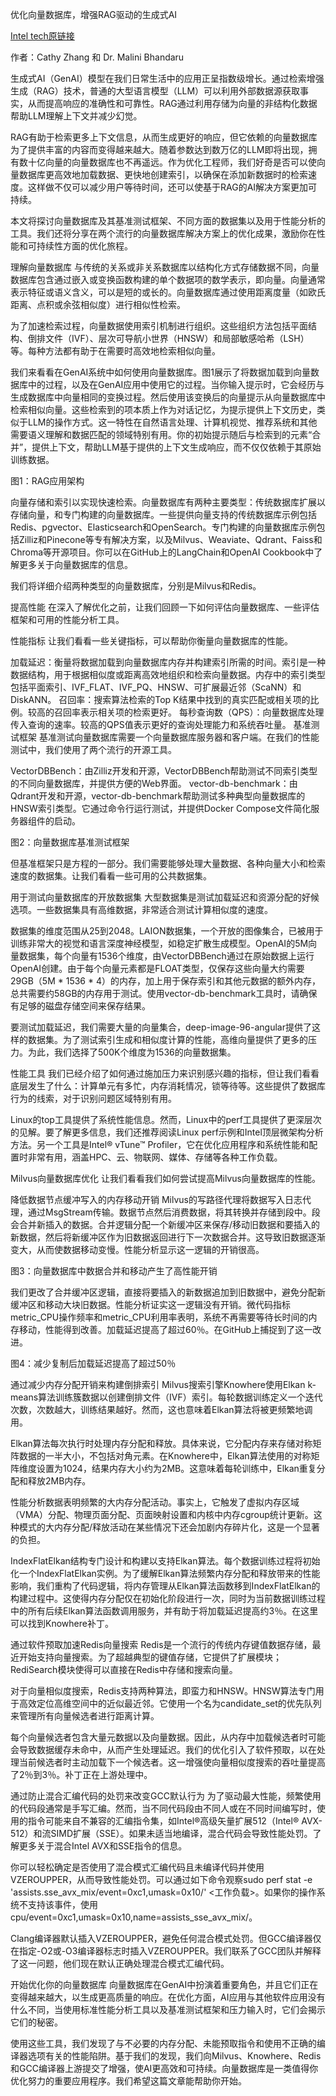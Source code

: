 优化向量数据库，增强RAG驱动的生成式AI

[Intel tech原链接](https://medium.com/intel-tech/optimize-vector-databases-enhance-rag-driven-generative-ai-90c10416cb9c)

作者：Cathy Zhang 和 Dr. Malini Bhandaru

生成式AI（GenAI）模型在我们日常生活中的应用正呈指数级增长。通过检索增强生成（RAG）技术，普通的大型语言模型（LLM）可以利用外部数据源获取事实，从而提高响应的准确性和可靠性。RAG通过利用存储为向量的非结构化数据帮助LLM理解上下文并减少幻觉。

RAG有助于检索更多上下文信息，从而生成更好的响应，但它依赖的向量数据库为了提供丰富的内容而变得越来越大。随着参数达到数万亿的LLM即将出现，拥有数十亿向量的向量数据库也不再遥远。作为优化工程师，我们好奇是否可以使向量数据库更高效地加载数据、更快地创建索引，以确保在添加新数据时的检索速度。这样做不仅可以减少用户等待时间，还可以使基于RAG的AI解决方案更加可持续。

本文将探讨向量数据库及其基准测试框架、不同方面的数据集以及用于性能分析的工具。我们还将分享在两个流行的向量数据库解决方案上的优化成果，激励你在性能和可持续性方面的优化旅程。

理解向量数据库
与传统的关系或非关系数据库以结构化方式存储数据不同，向量数据库包含通过嵌入或变换函数构建的单个数据项的数学表示，即向量。向量通常表示特征或语义含义，可以是短的或长的。向量数据库通过使用距离度量（如欧氏距离、点积或余弦相似度）进行相似性检索。

为了加速检索过程，向量数据使用索引机制进行组织。这些组织方法包括平面结构、倒排文件（IVF）、层次可导航小世界（HNSW）和局部敏感哈希（LSH）等。每种方法都有助于在需要时高效地检索相似向量。

我们来看看在GenAI系统中如何使用向量数据库。图1展示了将数据加载到向量数据库中的过程，以及在GenAI应用中使用它的过程。当你输入提示时，它会经历与生成数据库中向量相同的变换过程。然后使用该变换后的向量提示从向量数据库中检索相似向量。这些检索到的项本质上作为对话记忆，为提示提供上下文历史，类似于LLM的操作方式。这一特性在自然语言处理、计算机视觉、推荐系统和其他需要语义理解和数据匹配的领域特别有用。你的初始提示随后与检索到的元素“合并”，提供上下文，帮助LLM基于提供的上下文生成响应，而不仅仅依赖于其原始训练数据。


图1：RAG应用架构

向量存储和索引以实现快速检索。向量数据库有两种主要类型：传统数据库扩展以存储向量，和专门构建的向量数据库。一些提供向量支持的传统数据库示例包括Redis、pgvector、Elasticsearch和OpenSearch。专门构建的向量数据库示例包括Zilliz和Pinecone等专有解决方案，以及Milvus、Weaviate、Qdrant、Faiss和Chroma等开源项目。你可以在GitHub上的LangChain和OpenAI Cookbook中了解更多关于向量数据库的信息。

我们将详细介绍两种类型的向量数据库，分别是Milvus和Redis。

提高性能
在深入了解优化之前，让我们回顾一下如何评估向量数据库、一些评估框架和可用的性能分析工具。

性能指标
让我们看看一些关键指标，可以帮助你衡量向量数据库的性能。

加载延迟：衡量将数据加载到向量数据库内存并构建索引所需的时间。索引是一种数据结构，用于根据相似度或距离高效地组织和检索向量数据。内存中的索引类型包括平面索引、IVF_FLAT、IVF_PQ、HNSW、可扩展最近邻（ScaNN）和DiskANN。
召回率：搜索算法检索的Top K结果中找到的真实匹配或相关项的比例。较高的召回率表示相关项的检索更好。
每秒查询数（QPS）：向量数据库处理传入查询的速率。较高的QPS值表示更好的查询处理能力和系统吞吐量。
基准测试框架
基准测试向量数据库需要一个向量数据库服务器和客户端。在我们的性能测试中，我们使用了两个流行的开源工具。

VectorDBBench：由Zilliz开发和开源，VectorDBBench帮助测试不同索引类型的不同向量数据库，并提供方便的Web界面。
vector-db-benchmark：由Qdrant开发和开源，vector-db-benchmark帮助测试多种典型向量数据库的HNSW索引类型。它通过命令行运行测试，并提供Docker Compose文件简化服务器组件的启动。

图2：向量数据库基准测试框架

但基准框架只是方程的一部分。我们需要能够处理大量数据、各种向量大小和检索速度的数据集。让我们看看一些可用的公共数据集。

用于测试向量数据库的开放数据集
大型数据集是测试加载延迟和资源分配的好候选项。一些数据集具有高维数据，非常适合测试计算相似度的速度。

数据集的维度范围从25到2048。LAION数据集，一个开放的图像集合，已被用于训练非常大的视觉和语言深度神经模型，如稳定扩散生成模型。OpenAI的5M向量数据集，每个向量有1536个维度，由VectorDBBench通过在原始数据上运行OpenAI创建。由于每个向量元素都是FLOAT类型，仅保存这些向量大约需要29GB（5M * 1536 * 4）的内存，加上用于保存索引和其他元数据的额外内存，总共需要约58GB的内存用于测试。使用vector-db-benchmark工具时，请确保有足够的磁盘存储空间来保存结果。

要测试加载延迟，我们需要大量的向量集合，deep-image-96-angular提供了这样的数据集。为了测试索引生成和相似度计算的性能，高维向量提供了更多的压力。为此，我们选择了500K个维度为1536的向量数据集。

性能工具
我们已经介绍了如何通过施加压力来识别感兴趣的指标，但让我们看看底层发生了什么：计算单元有多忙，内存消耗情况，锁等待等。这些提供了数据库行为的线索，对于识别问题区域特别有用。

Linux的top工具提供了系统性能信息。然而，Linux中的perf工具提供了更深层次的见解。要了解更多信息，我们还推荐阅读Linux perf示例和Intel顶层微架构分析方法。另一个工具是Intel® vTune™ Profiler，它在优化应用程序和系统性能和配置时非常有用，涵盖HPC、云、物联网、媒体、存储等各种工作负载。

Milvus向量数据库优化
让我们看看我们如何尝试提高Milvus向量数据库的性能。

降低数据节点缓冲写入的内存移动开销
Milvus的写路径代理将数据写入日志代理，通过MsgStream传输。数据节点然后消费数据，将其转换并存储到段中。段会合并新插入的数据。合并逻辑分配一个新缓冲区来保存/移动旧数据和要插入的新数据，然后将新缓冲区作为旧数据返回进行下一次数据合并。这导致旧数据逐渐变大，从而使数据移动变慢。性能分析显示这一逻辑的开销很高。


图3：向量数据库中数据合并和移动产生了高性能开销

我们更改了合并缓冲区逻辑，直接将要插入的新数据追加到旧数据中，避免分配新缓冲区和移动大块旧数据。性能分析证实这一逻辑没有开销。微代码指标metric_CPU操作频率和metric_CPU利用率表明，系统不再需要等待长时间的内存移动，性能得到改善。加载延迟提高了超过60％。在GitHub上捕捉到了这一改进。


图4：减少复制后加载延迟提高了超过50％

通过减少内存分配开销来构建倒排索引
Milvus搜索引擎Knowhere使用Elkan k-means算法训练簇数据以创建倒排文件（IVF）索引。每轮数据训练定义一个迭代次数，次数越大，训练结果越好。然而，这也意味着Elkan算法将被更频繁地调用。

Elkan算法每次执行时处理内存分配和释放。具体来说，它分配内存来存储对称矩阵数据的一半大小，不包括对角元素。在Knowhere中，Elkan算法使用的对称矩阵维度设置为1024，结果内存大小约为2MB。这意味着每轮训练中，Elkan重复分配和释放2MB内存。

性能分析数据表明频繁的大内存分配活动。事实上，它触发了虚拟内存区域（VMA）分配、物理页面分配、页面映射设置和内核中内存cgroup统计更新。这种模式的大内存分配/释放活动在某些情况下还会加剧内存碎片化，这是一个显著的负担。

IndexFlatElkan结构专门设计和构建以支持Elkan算法。每个数据训练过程将初始化一个IndexFlatElkan实例。为了缓解Elkan算法频繁内存分配和释放带来的性能影响，我们重构了代码逻辑，将内存管理从Elkan算法函数移到IndexFlatElkan的构建过程中。这使得内存分配仅在初始化阶段进行一次，同时为当前数据训练过程中的所有后续Elkan算法函数调用服务，并有助于将加载延迟提高约3％。在这里可以找到Knowhere补丁。

通过软件预取加速Redis向量搜索
Redis是一个流行的传统内存键值数据存储，最近开始支持向量搜索。为了超越典型的键值存储，它提供了扩展模块；RediSearch模块使得可以直接在Redis中存储和搜索向量。

对于向量相似度搜索，Redis支持两种算法，即蛮力和HNSW。HNSW算法专门用于高效定位高维空间中的近似最近邻。它使用一个名为candidate_set的优先队列来管理所有向量候选者进行距离计算。

每个向量候选者包含大量元数据以及向量数据。因此，从内存中加载候选者时可能会导致数据缓存未命中，从而产生处理延迟。我们的优化引入了软件预取，以在处理当前候选者时主动加载下一个候选者。这一增强使向量相似度搜索的吞吐量提高了2％到3％。补丁正在上游处理中。

通过防止混合汇编代码的处罚来改变GCC默认行为
为了驱动最大性能，频繁使用的代码段通常是手写汇编。然而，当不同代码段由不同人或在不同时间编写时，使用的指令可能来自不兼容的汇编指令集，如Intel®高级矢量扩展512（Intel® AVX-512）和流SIMD扩展（SSE）。如果未适当地编译，混合代码会导致性能处罚。了解更多关于混合Intel AVX和SSE指令的信息。

你可以轻松确定是否使用了混合模式汇编代码且未编译代码并使用VZEROUPPER，从而导致性能处罚。可以通过如下命令观察sudo perf stat -e 'assists.sse_avx_mix/event=0xc1,umask=0x10/' <工作负载>。如果你的操作系统不支持该事件，使用cpu/event=0xc1,umask=0x10,name=assists_sse_avx_mix/。

Clang编译器默认插入VZEROUPPER，避免任何混合模式处罚。但GCC编译器仅在指定-O2或-O3编译器标志时插入VZEROUPPER。我们联系了GCC团队并解释了这一问题，他们现在默认正确处理混合模式汇编代码。

开始优化你的向量数据库
向量数据库在GenAI中扮演着重要角色，并且它们正在变得越来越大，以生成更高质量的响应。在优化方面，AI应用与其他软件应用没有什么不同，当使用标准性能分析工具以及基准测试框架和压力输入时，它们会揭示它们的秘密。

使用这些工具，我们发现了与不必要的内存分配、未能预取指令和使用不正确的编译器选项有关的性能陷阱。基于我们的发现，我们向Milvus、Knowhere、Redis和GCC编译器上游提交了增强，使AI更高效和可持续。向量数据库是一类值得你优化努力的重要应用程序。我们希望这篇文章能帮助你开始。
